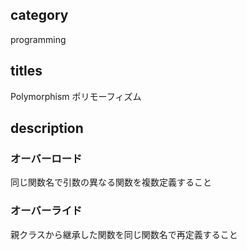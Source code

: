 ## category

programming

## titles

Polymorphism
ポリモーフィズム

## description

### オーバーロード

同じ関数名で引数の異なる関数を複数定義すること

### オーバーライド

親クラスから継承した関数を同じ関数名で再定義すること
